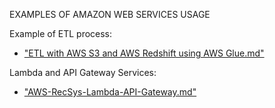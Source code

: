 EXAMPLES OF AMAZON WEB SERVICES USAGE

Example of ETL process:
* ["ETL with AWS S3 and AWS Redshift using AWS Glue.md"](/ETL%20with%20AWS%20S3%20and%20AWS%20Redshift%20using%20AWS%20Glue.md)

Lambda and API Gateway Services:
* ["AWS-RecSys-Lambda-API-Gateway.md"](/AWS-RecSys-Lambda-API-Gateway.md)
